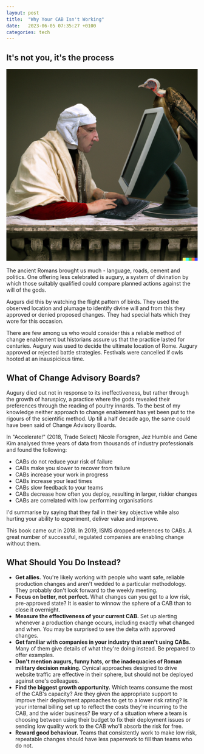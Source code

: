 ```yaml
---
layout: post
title:  "Why Your CAB Isn't Working"
date:   2023-06-05 07:35:27 +0100
categories: tech
---
```

## It's not you, it's the process

![An ancient Roman Augur consults a proposed change](Augur.png)

The ancient Romans brought us much - language, roads, cement and politics. One offering less celebrated is augury, a system of divination by which those suitably qualified could compare planned actions against the will of the gods.

Augurs did this by watching the flight pattern of birds. They used the observed location and plumage to identify divine will and from this they approved or denied proposed changes. They had special hats which they wore for this occasion.

There are few among us who would consider this a reliable method of change enablement but historians assure us that the practice lasted for centuries. Augury was used to decide the ultimate location of Rome. Augury approved or rejected battle strategies. Festivals were cancelled if owls hooted at an inauspicious time.

## What of Change Advisory Boards?

Augury died out not in response to its ineffectiveness, but rather through the growth of haruspicy, a practice where the gods revealed their preferences through the reading of poultry innards. To the best of my knowledge neither approach to change enablement has yet been put to the rigours of the scientific method. Up till a half decade ago, the same could have been said of Change Advisory Boards.

In "Accelerate!" (2018, Trade Select) Nicole Forsgren, Jez Humble and Gene Kim analysed three years of data from thousands of industry professionals and found the following:

* CABs do not reduce your risk of failure
* CABs make you slower to recover from failure
* CABs increase your work in progress
* CABs increase your lead times
* CABs slow feedback to your teams
* CABs decrease how often you deploy, resulting in larger, riskier changes
* CABs are correlated with low performing organisations

I'd summarise by saying that they fail in their key objective while also hurting your ability to experiment, deliver value and improve. 

This book came out in 2018. In 2019, ISMS dropped references to CABs. A great number of successful, regulated companies are enabling change without them.

## What Should You Do Instead?

* **Get allies.** You're likely working with people who want safe, reliable production changes and aren't wedded to a particular methodology. They probably don't look forward to the weekly meeting.
* **Focus on better, not perfect.** What changes can you get to a low risk, pre-approved state? It is easier to winnow the sphere of a CAB than to close it overnight.
* **Measure the effectiveness of your current CAB.** Set up alerting whenever a production change occurs, including exactly what changed and when. You may be surprised to see the delta with approved changes.
* **Get familiar with companies in your industry that aren't using CABs.** Many of them give details of what they're doing instead. Be prepared to offer examples.
* **Don't mention augurs, funny hats, or the inadequacies of Roman military decision making.** Cynical approaches designed to drive website traffic are effective in their sphere, but should not be deployed against one's colleagues.
* **Find the biggest growth opportunity.** Which teams consume the most of the CAB's capacity? Are they given the appropriate support to improve their deployment approaches to get to a lower risk rating? Is your internal billing set up to reflect the costs they're incurring to the CAB, and the wider business? Be wary of a situation where a team is choosing between using their budget to fix their deployment issues or sending low quality work to the CAB who'll absorb the risk for free.
* **Reward good behaviour.** Teams that consistently work to make low risk, repeatable changes should have less paperwork to fill than teams who do not.

